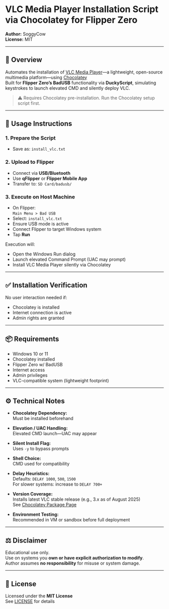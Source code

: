 # VLC Media Player Installation Script via Chocolatey for Flipper Zero

**Author:** SoggyCow  
**License:** MIT

---

## 🎵 Overview

Automates the installation of [VLC Media Player](https://www.videolan.org/vlc/)—a lightweight, open-source multimedia platform—using [Chocolatey](https://chocolatey.org/)  
Built for **Flipper Zero’s BadUSB** functionality via **DuckyScript**, simulating keystrokes to launch elevated CMD and silently deploy VLC.

> ⚠️ Requires Chocolatey pre-installation. Run the Chocolatey setup script first.

---

## 🚀 Usage Instructions

### 1. Prepare the Script

- Save as: `install_vlc.txt`

### 2. Upload to Flipper

- Connect via **USB/Bluetooth**
- Use **qFlipper** or **Flipper Mobile App**
- Transfer to: `SD Card/badusb/`

### 3. Execute on Host Machine

- On Flipper:  
  `Main Menu > Bad USB`
- Select: `install_vlc.txt`
- Ensure USB mode is active
- Connect Flipper to target Windows system
- Tap **Run**

Execution will:
- Open the Windows Run dialog  
- Launch elevated Command Prompt (UAC may prompt)  
- Install VLC Media Player silently via Chocolatey

---

## ✅ Installation Verification

No user interaction needed if:
- Chocolatey is installed  
- Internet connection is active  
- Admin rights are granted

---

## 📦 Requirements

- Windows 10 or 11  
- Chocolatey installed  
- Flipper Zero w/ BadUSB  
- Internet access  
- Admin privileges  
- VLC-compatible system (lightweight footprint)

---

## ⚙️ Technical Notes

- **Chocolatey Dependency:**  
  Must be installed beforehand

- **Elevation / UAC Handling:**  
  Elevated CMD launch—UAC may appear

- **Silent Install Flag:**  
  Uses `-y` to bypass prompts

- **Shell Choice:**  
  CMD used for compatibility

- **Delay Heuristics:**  
  Defaults: `DELAY 1000`, `500`, `1500`  
  For slower systems: increase to `DELAY 700+`

- **Version Coverage:**  
  Installs latest VLC stable release (e.g., 3.x as of August 2025)  
  See [Chocolatey Package Page](https://community.chocolatey.org/packages/vlc)

- **Environment Testing:**  
  Recommended in VM or sandbox before full deployment

---

## ⚖️ Disclaimer

Educational use only.  
Use on systems you **own or have explicit authorization to modify**.  
Author assumes **no responsibility** for misuse or system damage.

---

## 📄 License

Licensed under the **MIT License**  
See [LICENSE](LICENSE) for details
